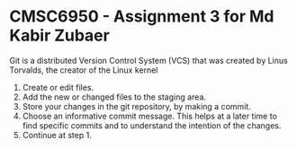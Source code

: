 # CMSC6950 - Assignment 3 for Md Kabir Zubaer

Git is a distributed Version Control System (VCS) that was created by
Linus Torvalds, the creator of the Linux kernel


1. Create or edit files.
2. Add the new or changed files to the staging area.
3. Store your changes in the git repository, by making a commit.
4. Choose an informative commit message. This helps at a later time to find
   specific commits and to understand the intention of the changes.
5. Continue at step 1. 